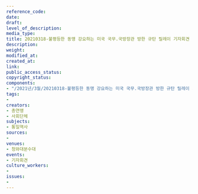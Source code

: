 ```yaml
---
reference_code: 
date: 
draft: 
level_of_description: 
media_type: 
title: 20210318-불평등한 동맹 강요하는 미국 국무.국방장관 방한 규탄 릴레이 기자회견
description: 
weight: 
modified_at: 
created_at: 
link: 
public_access_status: 
copyright_status: 
components:
- "/2021년/3월/20210318-불평등한 동맹 강요하는 미국 국무.국방장관 방한 규탄 릴레이 기자회견/_1DX0394.jpg"
tags:
- 
creators:
- 총연맹
- 사회단체
subjects:
- 통일역사
sources:
- 
venues:
- 청와대분수대
events:
- 기자회견
culture_workers:
- 
issues:
- 
---
```

